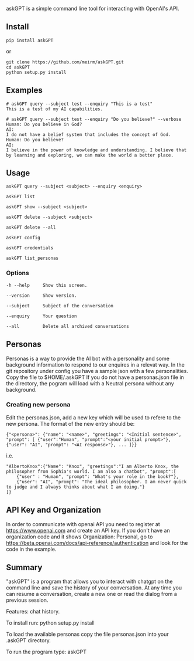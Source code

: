 askGPT is a simple command line tool for interacting with OpenAI's API.

## Install 
    pip install askGPT

or

    git clone https://github.com/meirm/askGPT.git
    cd askGPT
    python setup.py install

## Examples

    # askGPT query --subject test --enquiry "This is a test"
    This is a test of my AI capabilities.

    # askGPT query --subject test --enquiry "Do you believe?" --verbose
    Human: Do you believe in God?
    AI: 
    I do not have a belief system that includes the concept of God.
    Human: Do you believe?
    AI: 
    I believe in the power of knowledge and understanding. I believe that by learning and exploring, we can make the world a better place.
## Usage
    
    askGPT query --subject <subject> --enquiry <enquiry>

    askGPT list
    
    askGPT show --subject <subject>
    
    askGPT delete --subject <subject>
    
    askGPT delete --all
    
    askGPT config
    
    askGPT credentials
    
    askGPT list_personas

    
### Options
    -h --help     Show this screen.

    --version     Show version.
    
    --subject     Subject of the conversation
    
    --enquiry     Your question
    
    --all         Delete all archived conversations
    

## Personas
Personas is a way to provide the AI bot with a personality and some background information to respond to our enquires in a relevat way.
In the git repository under config you have a sample json with a few personalities. Copy the file to $HOME/.askGPT
If you do not have a personas.json file in the directory, the pogram will load with a Neutral persona without any background.

### Creating new persona
Edit the personas.json, add a new key which will be used to refere to the new persona. 
The format of the new entry should be:
    
    {"<persona>": {"name": "<name>", "greetings": "<Initial sentence>", "prompt": [ {"user":"Human", "prompt":"<your initial prompt>"},{"user": "AI", "prompt": "<AI response>"}, ... ]}}

i.e.

    "AlbertoKnox":{"Name": "Knox", "greetings":"I am Alberto Knox, the philosopher from Sophia's world. I am also a chatbot", "prompt":[
        {"user" : "Human", "prompt": "What's your role in the book?"},
        {"user": "AI", "prompt": "The ideal philosopher. I am never quick to judge and I always thinks about what I am doing."}
    ]}

## API Key and Organization
In order to communicate with openai API you need to register at https://www.openai.com and create an API key. If you don't have an organization code and it shows Organization: Personal, go to https://beta.openai.com/docs/api-reference/authentication and look for the code in the example.



## Summary
"askGPT" is a program that allows you to interact with chatgpt on the command line and save the history of your conversation.
At any time you can resume a conversation, create a new one or read the dialog from a previous session.

Features:
chat history. 

To install run: python setup.py install

To load the available personas copy the file personas.json into your .askGPT directory.


To run the program type: askGPT

